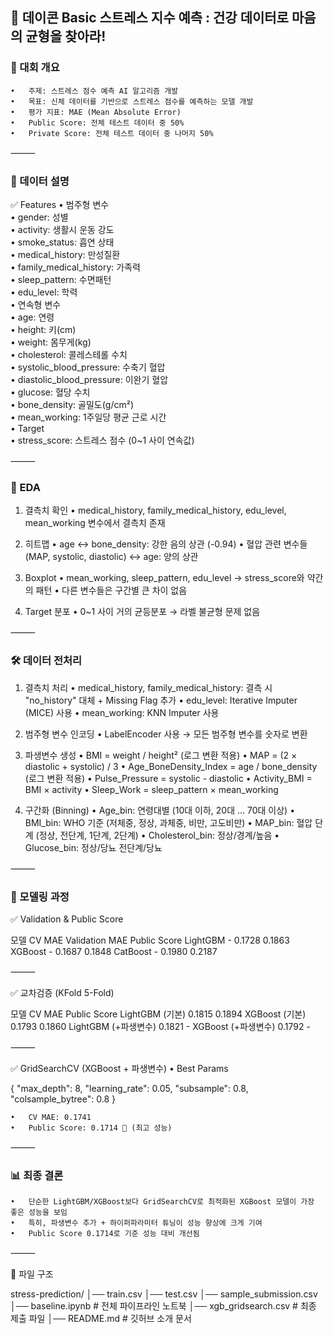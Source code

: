 ## 📌 데이콘 Basic 스트레스 지수 예측 : 건강 데이터로 마음의 균형을 찾아라!

### 📝 대회 개요
	•	주제: 스트레스 점수 예측 AI 알고리즘 개발
	•	목표: 신체 데이터를 기반으로 스트레스 점수를 예측하는 모델 개발
	•	평가 지표: MAE (Mean Absolute Error)
	•	Public Score: 전체 테스트 데이터 중 50%
	•	Private Score: 전체 테스트 데이터 중 나머지 50%

⸻

### 📂 데이터 설명

✅ Features
	•	범주형 변수   
	•	gender: 성별    
	•	activity: 생활시 운동 강도   
	•	smoke_status: 흡연 상태   
	•	medical_history: 만성질환   
	•	family_medical_history: 가족력   
	•	sleep_pattern: 수면패턴   
	•	edu_level: 학력   
	•	연속형 변수   
	•	age: 연령   
	•	height: 키(cm)   
	•	weight: 몸무게(kg)   
	•	cholesterol: 콜레스테롤 수치   
	•	systolic_blood_pressure: 수축기 혈압   
	•	diastolic_blood_pressure: 이완기 혈압   
	•	glucose: 혈당 수치   
	•	bone_density: 골밀도(g/cm²)   
	•	mean_working: 1주일당 평균 근로 시간   
	•	Target   
	•	stress_score: 스트레스 점수 (0~1 사이 연속값)   

⸻

### 🔎 EDA

1. 결측치 확인
	•	medical_history, family_medical_history, edu_level, mean_working 변수에서 결측치 존재

2. 히트맵
	•	age ↔ bone_density: 강한 음의 상관 (-0.94)
	•	혈압 관련 변수들(MAP, systolic, diastolic) ↔ age: 양의 상관

3. Boxplot
	•	mean_working, sleep_pattern, edu_level → stress_score와 약간의 패턴
	•	다른 변수들은 구간별 큰 차이 없음

4. Target 분포
	•	0~1 사이 거의 균등분포 → 라벨 불균형 문제 없음

⸻

### 🛠️ 데이터 전처리

1. 결측치 처리
	•	medical_history, family_medical_history: 결측 시 "no_history" 대체 + Missing Flag 추가
	•	edu_level: Iterative Imputer (MICE) 사용
	•	mean_working: KNN Imputer 사용

2. 범주형 변수 인코딩
	•	LabelEncoder 사용 → 모든 범주형 변수를 숫자로 변환

3. 파생변수 생성
	•	BMI = weight / height²  (로그 변환 적용)
	•	MAP = (2 × diastolic + systolic) / 3
	•	Age_BoneDensity_Index = age / bone_density (로그 변환 적용)
	•	Pulse_Pressure = systolic - diastolic
	•	Activity_BMI = BMI × activity
	•	Sleep_Work = sleep_pattern × mean_working

4. 구간화 (Binning)
	•	Age_bin: 연령대별 (10대 이하, 20대 … 70대 이상)
	•	BMI_bin: WHO 기준 (저체중, 정상, 과체중, 비만, 고도비만)
	•	MAP_bin: 혈압 단계 (정상, 전단계, 1단계, 2단계)
	•	Cholesterol_bin: 정상/경계/높음
	•	Glucose_bin: 정상/당뇨 전단계/당뇨

⸻

### 🤖 모델링 과정

✅ Validation & Public Score

모델	CV MAE	Validation MAE	Public Score
LightGBM	-	0.1728	0.1863
XGBoost	-	0.1687	0.1848
CatBoost	-	0.1980	0.2187


⸻

✅ 교차검증 (KFold 5-Fold)

모델	               CV MAE	  Public Score
LightGBM (기본)	    0.1815	0.1894
XGBoost (기본)	      0.1793	0.1860
LightGBM (+파생변수)	0.1821	-
XGBoost (+파생변수)	  0.1792	-


⸻

✅ GridSearchCV (XGBoost + 파생변수)
	•	Best Params

{
    "max_depth": 8,
    "learning_rate": 0.05,
    "subsample": 0.8,
    "colsample_bytree": 0.8
}


	•	CV MAE: 0.1741
	•	Public Score: 0.1714 🎉 (최고 성능)

⸻

### 📊 최종 결론
	•	단순한 LightGBM/XGBoost보다 GridSearchCV로 최적화된 XGBoost 모델이 가장 좋은 성능을 보임
	•	특히, 파생변수 추가 + 하이퍼파라미터 튜닝이 성능 향상에 크게 기여
	•	Public Score 0.1714로 기준 성능 대비 개선됨

⸻

📁 파일 구조

stress-prediction/
│── train.csv
│── test.csv
│── sample_submission.csv
│── baseline.ipynb            # 전체 파이프라인 노트북
│── xgb_gridsearch.csv        # 최종 제출 파일
│── README.md                 # 깃허브 소개 문서

